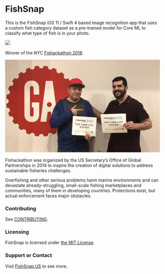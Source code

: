 # FishSnap
This is the FishSnap iOS 11 / Swift 4 based image recognition app that uses a custom fish category dataset as a pre-trained model for Core ML to classify what type of fish is in your photo.

![](art/screenshot/fishsnap-01.gif?raw=true)

Winner of the NYC [Fishackathon 2018](http://fishackathon.hackernest.com/).

![](art/images/nyc_winner-fishsnap.jpg?raw=true)

Fishackathon was organized by the US Secretary’s Office of Global Partnerships in 2014 to inspire the creation of digital solutions to address sustainable fisheries challenges. 
 
Overfishing and other serious problems harm marine environments and can devastate already-struggling, small-scale fishing marketplaces and communities, many of them in developing countries. Protections exist, but actual enforcement faces major obstacles.

### Contributing
See [CONTRIBUTING](CONTRIBUTING.md).

### Licensing
FishSnap is licensed under [the MIT License](LICENSE).

### Support or Contact
Visit [FishSnap.US](http://fishsnap.us) to see more.
